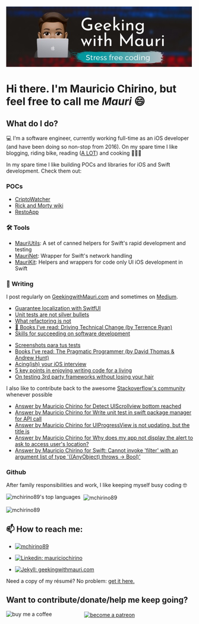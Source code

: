 ![banner](banner.jpg)

# Hi there. I'm Mauricio Chirino, but feel free to call me _Mauri_ 😄

## What do I do?

💻 I’m a software engineer, currently working full-time as an iOS developer (and have been doing so non-stop from 2016). On my spare time I like blogging, riding bike, reading ([A LOT](https://www.goodreads.com/user/show/95758480-mauricio-chirino)) and cooking 👨🏽‍🍳

In my spare time I like building POCs and libraries for iOS and Swift development. Check them out:

### POCs

- [CriptoWatcher](https://github.com/mchirino89/CriptoWatcher)
- [Rick and Morty wiki](https://github.com/mchirino89/RickAndMorty)
- [RestoApp](https://github.com/mchirino89/RestoYa)

### 🛠 Tools

- [MauriUtils](https://github.com/geekingwithmauri/MauriUtils): A set of canned helpers for Swift's rapid development and testing
- [MauriNet](https://github.com/geekingwithmauri/MauriNet): Wrapper for Swift's network handling
- [MauriKit](https://github.com/geekingwithmauri/MauriKit): Helpers and wrappers for code only UI iOS development in Swift

### 📝 Writing

I post regularly on [GeekingwithMauri.com](https://geekingwithmauri.com) and sometimes on [Medium](https://mchirino89.medium.com).

<!-- BLOG:START -->
- [Guarantee localization with SwitfUI](https://geekingwithmauri.com/swift/localizationWithSwiftUI.html)
- [Unit tests are not silver bullets](https://geekingwithmauri.com/work/testing.html)
- [What refactoring is not](https://geekingwithmauri.com/work/refactoring.html)
- [📖 Books I’ve read: Driving Technical Change &lpar;by Terrence Ryan&rpar;](https://geekingwithmauri.com/books/drivingTechChange.html)
- [Skills for succeeding on software development](https://geekingwithmauri.com/work/succeedingAtDevelopment.html)
<!-- BLOG:END -->
<!-- MEDIUM:START -->
- [Screenshots para tus tests](https://medium.com/peya-tech/screenshots-para-tus-tests-85598e4c5c4e?source=rss-8d0bd43333be------2)
- [Books I’ve read: The Pragmatic Programmer &lpar;by David Thomas &amp; Andrew Hunt&rpar;](https://mchirino89.medium.com/books-ive-read-the-pragmatic-programmer-by-david-thomas-andrew-hunt-ec493738b6fa?source=rss-8d0bd43333be------2)
- [Acing&lpar;ish&rpar; your iOS interview](https://mchirino89.medium.com/acing-ish-your-ios-interview-3b915e3b23d7?source=rss-8d0bd43333be------2)
- [5 key points in enjoying writing code for a living](https://mchirino89.medium.com/5-key-points-in-enjoying-writing-code-for-a-living-58797faaa368?source=rss-8d0bd43333be------2)
- [On testing 3rd party frameworks without losing your hair](https://mchirino89.medium.com/on-testing-3rd-party-frameworks-without-losing-your-hair-367ef8bfb56b?source=rss-8d0bd43333be------2)
<!-- MEDIUM:END -->

I also like to contribute back to the awesome [Stackoverflow's community](https://stackoverflow.com/users/2376336/mauricio-chirino?tab=profile) whenever possible 

<!-- STACKOVERFLOW:START -->
- [Answer by Mauricio Chirino for Detect UIScrollview bottom reached](https://stackoverflow.com/questions/20583882/detect-uiscrollview-bottom-reached/67549419#67549419)
- [Answer by Mauricio Chirino for Write unit test in swift package manager for API call](https://stackoverflow.com/questions/62129318/write-unit-test-in-swift-package-manager-for-api-call/65161977#65161977)
- [Answer by Mauricio Chirino for UIProgressView is not updating, but the title is](https://stackoverflow.com/questions/55007207/uiprogressview-is-not-updating-but-the-title-is/55007846#55007846)
- [Answer by Mauricio Chirino for Why does my app not display the alert to ask to access user's location?](https://stackoverflow.com/questions/55004779/why-does-my-app-not-display-the-alert-to-ask-to-access-users-location/55007753#55007753)
- [Answer by Mauricio Chirino for Swift: Cannot invoke 'filter' with an argument list of type '((AnyObject) throws -> Bool)'](https://stackoverflow.com/questions/40902274/swift-cannot-invoke-filter-with-an-argument-list-of-type-anyobject-throws/54097170#54097170)
<!-- STACKOVERFLOW:END -->

### Github

After family responsibilities and work, I like keeping myself busy coding 🤓

<p>
    <img align="left" 
    src="https://github-readme-stats.vercel.app/api/top-langs/?username=mchirino89&layout=compact&theme=dark&hide=objective-c" alt="mchirino89's top languages" />
</p>

<p>&nbsp;
    <img align="center" 
    src="https://github-readme-stats.vercel.app/api?username=mchirino89&show_icons=true&locale=en&count_private=true&theme=dark&show_icons=true&layout=compact" 
    alt="mchirino89" />
</p>

<p>
    <img align="center" 
    src="https://github-readme-streak-stats.herokuapp.com/?user=mchirino89&" alt="mchirino89" />
</p>

## 📫 How to reach me: 
 
- <a href="https://twitter.com/mchirino89" target="blank">
        <img src="https://img.shields.io/twitter/follow/mchirino89?logo=twitter&style=for-the-badge" 
        alt="mchirino89" />
  </a>

- [![Linkedin: mauriciochirino](https://img.shields.io/badge/-Mauricio%20Chirino-blue?style=flat-square&logo=Linkedin&logoColor=white&link=https://www.linkedin.com/in/mauriciochirino/)](https://www.linkedin.com/in/mauriciochirino/)

- [![Jekyll: geekingwithmauri.com](https://img.shields.io/badge/-Geeking%20with%20Mauri-red?style=flat-square&logo=Jekyll&logoColor=white&link=https://geekingwithmauri.com)](https://geekingwithmauri.com)

Need a copy of my résumé? No problem: <a href="https://geekingwithmauri.com/assets/resources/MauricioChirinoCV.pdf" download="MauricioChirinoCV">get it here.</a>

## Want to contribute/donate/help me keep going?

<a href="https://www.buymeacoffee.com/geekingwithmauri"> 
    <img align="left" 
    src="https://cdn.buymeacoffee.com/buttons/v2/default-yellow.png" 
    height="50" 
    width="210" 
    alt="buy me a coffee" />
</a>
<a href="https://www.patreon.com/bePatron?u=49709663">
    <img align="center" 
    src="https://github.githubassets.com/images/modules/site/icons/funding_platforms/patreon.svg" 
    height="50" 
    width="50"
    alt="become a patreon" />
</a>


